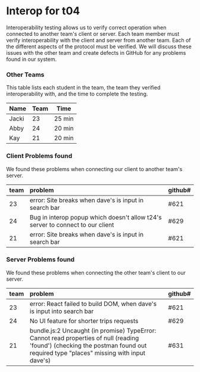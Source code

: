 # Interop for t04

Interoperability testing allows us to verify correct operation when connected to another team's client or server.
Each team member must verify interoperability with the client and server from another team.
Each of the different aspects of the protocol must be verified.
We will discuss these issues with the other team and create defects in GitHub for any problems found in our system.
 
### Other Teams

This table lists each student in the team, the team they verified interoperability with, and the time to complete the testing.

| Name | Team | Time |
| ---- | ---- | ---- |
| Jacki | 23 | 25 min |
| Abby | 24 | 20 min |
|  Kay | 21 | 20 min |


### Client Problems found

We found these problems when connecting our client to another team's server.

| team | problem | github# |
| :--- |  :--- | --- |
| 23 | error: Site breaks when dave's is input in search bar | #621 |
| 24 | Bug in interop popup which doesn't allow t24's server to connect to our client | #629 |
| 21 | error: Site breaks when dave's is input in search bar | #621 |


### Server Problems found

We found these problems when connecting the other team's client to our server.

| team |  problem | github# |
| :--- |  :--- | --- |
| 23 | error: React failed to build DOM, when dave's is input into search bar | #621 |
| 24 | No UI feature for shorter trips requests | #629 |
| 21 | bundle.js:2 Uncaught (in promise) TypeError: Cannot read properties of null (reading 'found') (checking the postman found out required type "places" missing with input dave's) | #631 |
